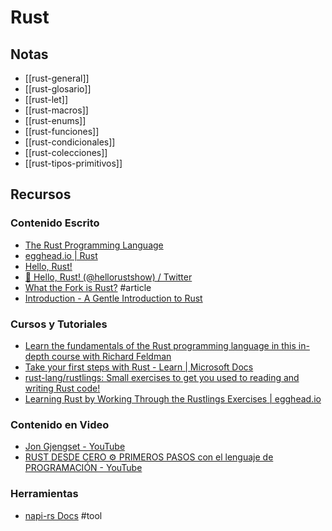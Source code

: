# Rust

## Notas

- [[rust-general]]
- [[rust-glosario]]
- [[rust-let]]
- [[rust-macros]]
- [[rust-enums]]
- [[rust-funciones]]
- [[rust-condicionales]]
- [[rust-colecciones]]
- [[rust-tipos-primitivos]]

## Recursos

### Contenido Escrito

- [The Rust Programming Language](http://web.mit.edu/rust-lang_v1.25/arch/amd64_ubuntu1404/share/doc/rust/html/book/first-edition/README.html)
- [egghead\.io \| Rust](https://egghead.io/q?q=rust)
- [Hello, Rust\!](https://hello-rust.show/)
- [👋 Hello, Rust\! \(@hellorustshow\) / Twitter](https://twitter.com/hellorustshow)
- [What the Fork is Rust?](https://maggieappleton.com/wtf-rust) #article
- [Introduction \- A Gentle Introduction to Rust](https://stevedonovan.github.io/rust-gentle-intro/)

### Cursos y Tutoriales

- [Learn the fundamentals of the Rust programming language in this in-depth course with Richard Feldman](https://frontendmasters.com/courses/rust/)
- [Take your first steps with Rust \- Learn \| Microsoft Docs](https://docs.microsoft.com/en-us/learn/paths/rust-first-steps/)
- [rust\-lang/rustlings: Small exercises to get you used to reading and writing Rust code\!](https://github.com/rust-lang/rustlings)
- [Learning Rust by Working Through the Rustlings Exercises \| egghead\.io](https://egghead.io/courses/learning-rust-by-solving-the-rustlings-exercises-a722)

### Contenido en Video

- [Jon Gjengset \- YouTube](https://www.youtube.com/c/JonGjengset/videos)
- [RUST DESDE CERO ⚙️ PRIMEROS PASOS con el lenguaje de PROGRAMACIÓN \- YouTube](https://www.youtube.com/watch?v=F8VY_z-yEwI&list=PLUdlARNXMVkmtpSwqvneh301Wnh0cUm5n)

### Herramientas

- [napi\-rs Docs](https://napi.rs/) #tool
